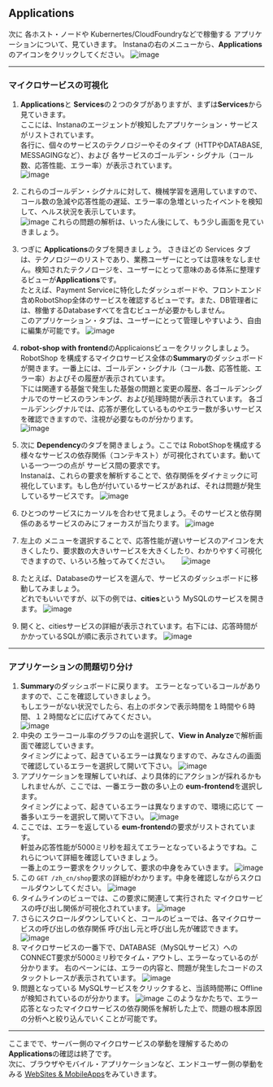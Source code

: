 ## Applications

次に 各ホスト・ノードや Kubernertes/CloudFoundryなどで稼働する アプリケーションについて、見ていきます。
Instanaの右のメニューから、**Applications**のアイコンをクリックしてください。
![image](https://user-images.githubusercontent.com/22209835/114327991-3efac480-9b76-11eb-98a9-5bd536f758ac.png)

---
### マイクロサービスの可視化

1. **Applications**と **Services**の２つのタブがありますが、まずは**Services**から見ていきます。  
ここには、Instanaのエージェントが検知したアプリケーション・サービスがリストされています。  
各行に、個々のサービスのテクノロジーやそのタイプ（HTTPやDATABASE, MESSAGINGなど）、および 各サービスのゴールデン・シグナル（コール数、応答性能、エラー率）が表示されています。  
![image](https://user-images.githubusercontent.com/22209835/114327943-1672ca80-9b76-11eb-8d12-07546767428d.png)

1. これらのゴールデン・シグナルに対して、機械学習を適用していますので、コール数の急減や応答性能の遅延、エラー率の急増といったイベントを検知して、ヘルス状況を表示しています。  
![image](https://user-images.githubusercontent.com/22209835/114327953-212d5f80-9b76-11eb-95d0-15725d6e37d0.png)
これらの問題の解析は、いったん後にして、もう少し画面を見ていきましょう。

1. つぎに **Applications**のタブを開きましょう。
さきほどの Services タブは、テクノロジーのリストであり、業務ユーザーにとっては意味をなしません。検知されたテクノロージを、ユーザーにとって意味のある体系に整理するビューが**Applications**です。  
たとえば、Payment Serviceに特化したダッシュボードや、フロントエンド含めRobotShop全体のサービスを確認するビューです。また、DB管理者には、稼働するDatabaseすべてを含むビューが必要かもしません。  
このアプリケーション・タブは、ユーザーにとって管理しやすいよう、自由に編集が可能です。
![image](https://user-images.githubusercontent.com/22209835/114328104-8d0fc800-9b76-11eb-8d67-ee44778b3a52.png)

1. **robot-shop with frontend**のApplicaionsビューをクリックしましょう。  
RobotShop を構成するマイクロサービス全体の**Summary**のダッシュボードが開きます。一番上には、ゴールデン・シグナル（コール数、応答性能、エラー率）およびその履歴が表示されています。  
下には関連する基盤で発生した基盤の問題と変更の履歴、各ゴールデンシグナルでのサービスのランキング、および処理時間が表示されています。
各ゴールデンシグナルでは、応答が悪化しているものやエラー数が多いサービスを確認できますので、注視が必要なものが分かります。  
![image](https://user-images.githubusercontent.com/22209835/114328371-58e8d700-9b77-11eb-8f87-efd864dd792c.png)
1. 次に **Dependency**のタブを開きましょう。ここでは RobotShopを構成する様々なサービスの依存関係（コンテキスト）が可視化されています。動いている一つ一つの点が サービス間の要求です。  
Instanaは、これらの要求を解析することで、依存関係をダイナミックに可視化しています。もし色が付いているサービスがあれば、それは問題が発生しているサービスです。
![image](https://user-images.githubusercontent.com/22209835/114328391-74ec7880-9b77-11eb-931e-dafc0529b079.png)
1. ひとつのサービスにカーソルを合わせて見ましょう。そのサービスと依存関係のあるサービスのみにフォーカスが当たります。
![image](https://user-images.githubusercontent.com/22209835/114328413-83d32b00-9b77-11eb-82cf-ceed09b80092.png)
1. 左上の メニューを選択することで、応答性能が遅いサービスのアイコンを大きくしたり、要求数の大きいサービスを大きくしたり、わかりやすく可視化できますので、いろいろ触ってみてください。　　
![image](https://user-images.githubusercontent.com/22209835/114328451-a49b8080-9b77-11eb-8b8e-ee7c427bbd11.png)
1. たとえば、Databaseのサービスを選んで、サービスのダッシュボードに移動してみましょう。  
どれでもいいですが、以下の例では、**cities**という MySQLのサービスを開きます。
![image](https://user-images.githubusercontent.com/22209835/114330307-62c10900-9b7c-11eb-846f-d84a3547b5a9.png)
1. 開くと、citiesサービスの詳細が表示されています。右下には、応答時間がかかっているSQLが順に表示されています。
![image](https://user-images.githubusercontent.com/22209835/114330341-73717f00-9b7c-11eb-981b-2dacf702c549.png)
 
---
### アプリケーションの問題切り分け

1. **Summary**のダッシュボードに戻ります。
エラーとなっているコールがありますので、ここを確認していきましょう。  
もしエラーがない状況でしたら、右上のボタンで表示時間を１時間や６時間、１２時間などに広げてみてください。  
![image](https://user-images.githubusercontent.com/22209835/114329793-3e186180-9b7b-11eb-9dd4-cd363cd1ee1a.png)
1. 中央の エラーコール率のグラフの山を選択して、**View in Analyze**で解析画面で確認していきます。  
タイミングによって、起きているエラーは異なりますので、みなさんの画面で確認しているエラーを選択して開いて下さい。
![image](https://user-images.githubusercontent.com/22209835/114329771-2e008200-9b7b-11eb-8da1-58dab02b41c3.png)
1. アプリケーションを理解していれば、より具体的にアクションが採れるかもしれませんが、ここでは、一番エラー数の多い上の **eum-frontend**を選択します。  
タイミングによって、起きているエラーは異なりますので、環境に応じて 一番多いエラーを選択して開いて下さい。
![image](https://user-images.githubusercontent.com/22209835/114329840-5c7e5d00-9b7b-11eb-9926-f7f1f0cc29c1.png)
1. ここでは、エラーを返している **eum-frontend**の要求がリストされています。  
軒並み応答性能が5000ミリ秒を超えてエラーとなっているようですね。これらについて詳細を確認していきましょう。  
一番上のエラー要求をクリックして、要求の中身をみていきます。
![image](https://user-images.githubusercontent.com/22209835/114329872-699b4c00-9b7b-11eb-9e26-f49bb8836b59.png)
1. この `GET /zh_cn/shop`要求の詳細がわかります。中身を確認しながらスクロールダウンしてください。
![image](https://user-images.githubusercontent.com/22209835/114329913-7c158580-9b7b-11eb-8843-5767842cbb98.png)
1. タイムラインのビューでは、この要求に関連して実行された マイクロサービスの呼び出し関係が可視化されています。
![image](https://user-images.githubusercontent.com/22209835/114329938-8e8fbf00-9b7b-11eb-82b4-b0b2e79366ce.png)
1. さらにスクロールダウンしていくと、コールのビューでは、各マイクロサービスの呼び出しの依存関係 呼び出し元と呼び出し先が確認できます。
![image](https://user-images.githubusercontent.com/22209835/114329959-a0716200-9b7b-11eb-8eaa-bd8b8fe06ecf.png)
1. マイクロサービスの一番下で、DATABASE（MySQLサービス）への CONNECT要求が5000ミリ秒でタイム・アウトし、エラーなっているのが分かります。
右のペーンには、エラーの内容と、問題が発生したコードのスタックトレースが表示されています。
![image](https://user-images.githubusercontent.com/22209835/114329998-b2eb9b80-9b7b-11eb-9412-ecda686ca624.png)
1. 問題となっている MySQLサービスをクリックすると、当該時間帯に Offlineが検知されているのが分かります。
![image](https://user-images.githubusercontent.com/22209835/114330035-c8f95c00-9b7b-11eb-9618-9da6e087cea4.png)
このようなかたちで、エラー応答となったマイクロサービスの依存関係を解析した上で、問題の根本原因の分析へと絞り込んでいくことが可能です。

---
ここまでで、サーバー側のマイクロサービスの挙動を理解するための**Applications**の確認は終了です。  
次に、ブラウザやモバイル・アプリケーションなど、エンドユーザー側の挙動をみる [WebSites & MobileApps](https://github.com/ICpTrial/InstanaSandbox/blob/main/WebSites%26MobileApps.md)をみていきます。
